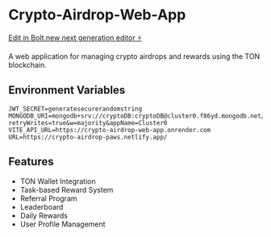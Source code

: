 # Crypto-Airdrop-Web-App

[Edit in Bolt.new next generation editor ⚡️](https://bolt.new/~/github.com/codermillat/Crypto-Airdrop-Web-App)

A web application for managing crypto airdrops and rewards using the TON blockchain.

## Environment Variables

```env
JWT_SECRET=generatesecurerandomstring
MONGODB_URI=mongodb+srv://cryptoDB:cryptoDB@cluster0.f86yd.mongodb.net/?retryWrites=true&w=majority&appName=Cluster0
VITE_API_URL=https://crypto-airdrop-web-app.onrender.com
URL=https://crypto-airdrop-paws.netlify.app/
```

## Features

- TON Wallet Integration
- Task-based Reward System
- Referral Program
- Leaderboard
- Daily Rewards
- User Profile Management
